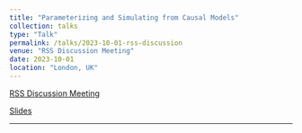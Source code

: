 ```yaml
---
title: "Parameterizing and Simulating from Causal Models"
collection: talks
type: "Talk"
permalink: /talks/2023-10-01-rss-discussion
venue: "RSS Discussion Meeting"
date: 2023-10-01
location: "London, UK"
---
```


[RSS Discussion Meeting](https://www.youtube.com/watch?v=v7u5ooTkPVs)

[Slides](https://www.stats.ox.ac.uk/~evans/pres/Frugal_RSS_Talk_ho.pdf)

---
